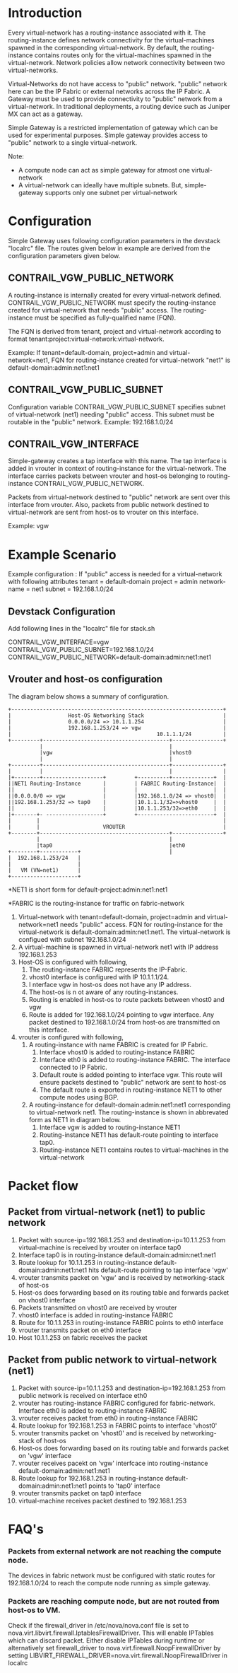 # Introduction

Every virtual-network has a routing-instance associated with it. The routing-instance defines network connectivity for the virtual-machines spawned in the corresponding virtual-network. By default, the routing-instance contains routes only for the virtual-machines spawned in the virtual-network. Network policies allow network connectivity between two virtual-networks. 
 
Virtual-Networks do not have access to "public" network. "public" network here can be the IP Fabric or external networks across the IP Fabric. A Gateway must be used to provide connectivity to "public" network from a virtual-network. In traditional deployments, a routing device such as Juniper MX can act as a gateway.
 
Simple Gateway is a restricted implementation of gateway which can be used for experimental purposes. Simple gateway provides access to "public" network to a single virtual-network.
 
Note:
* A compute node can act as simple gateway for atmost one virtual-network
* A virtual-network can ideally have multiple subnets. But, simple-gateway supports only one subnet per virtual-network

# Configuration

Simple Gateway uses following configuration parameters in the devstack "localrc" file. The routes given below in example are derived from the configuration parameters given below.
 
## CONTRAIL_VGW_PUBLIC_NETWORK
A routing-instance is internally created for every virtual-network defined. CONTRAIL_VGW_PUBLIC_NETWORK must specify the routing-instance created for virtual-network that needs "public" access. The routing-instance must be specified as fully-qualified name (FQN).
 
The FQN is derived from tenant, project and virtual-network according to format tenant:project:virtual-network:virtual-network.
 
Example: If tenant=default-domain, project=admin and virtual-network=net1, FQN for routing-instance created for virtual-network "net1" is default-domain:admin:net1:net1
 
## CONTRAIL_VGW_PUBLIC_SUBNET
Configuration variable CONTRAIL_VGW_PUBLIC_SUBNET specifies subnet of virtual-network (net1) needing "public" access. This subnet must be routable in the "public" network.
Example: 192.168.1.0/24
 
## CONTRAIL_VGW_INTERFACE
Simple-gateway creates a tap interface with this name. The tap interface is added in vrouter in context of routing-instance for the virtual-network. The interface carries packets between vrouter and host-os belonging to routing-instance CONTRAIL_VGW_PUBLIC_NETWORK.
 
Packets from virtual-network destined to "public" network are sent over this interface from vrouter. Also, packets from public network destined to virtual-network are sent from host-os to vrouter on this interface.
 
Example: vgw

# Example Scenario

Example configuration :
If "public" access is needed for a virtual-network with following attributes 
tenant = default-domain
project = admin
network-name = net1
subnet = 192.168.1.0/24
 
## Devstack Configuration

Add following lines in the "localrc" file for stack.sh
 
CONTRAIL_VGW_INTERFACE=vgw
CONTRAIL_VGW_PUBLIC_SUBNET=192.168.1.0/24
CONTRAIL_VGW_PUBLIC_NETWORK=default-domain:admin:net1:net1

## Vrouter and host-os configuration

The diagram below shows a summary of configuration.

    +-------------------------------------------------------------------+
    |                  Host-OS Networking Stack                         |
    |                  0.0.0.0/24 => 10.1.1.254                         |
    |                  192.168.1.253/24 => vgw                          |
    |                                              10.1.1.1/24          |
    +---------+----------------------------------------+----------------+
              |                                        |
              |vgw                                     |vhost0
              |                                        |
    +---------+----------------------------------------+----------------+
    |         |                                        |                |
    |+--------+-------------------+         +----------+-------------+  |
    ||NET1 Routing-Instance       |         | FABRIC Routing-Instance|  |
    ||                            |         |                        |  |
    ||0.0.0.0/0 => vgw            |         |192.168.1.0/24 => vhost0|  |
    ||192.168.1.253/32 => tap0    |         |10.1.1.1/32=>vhost0     |  |
    ||                            |         |10.1.1.253/32=>eth0     |  |
    |+-------+- ------------------+         +------------------------+  |
    |        |                                                          |
    |        |                    VROUTER                               |
    +--------+-----------------------------------------+----------------+
             |                                         |
             |tap0                                     |eth0
    +--------+------------+                            |
    |  192.168.1.253/24   |                             
    |                     |
    |   VM (VN=net1)      |
    +---------------------+
 
*NET1  is short form for default-project:admin:net1:net1

*FABRIC is the routing-instance for traffic on fabric-network

1. Virtual-network with tenant=default-domain, project=admin and virtual-network=net1 needs "public" access. FQN for routing-instance for the virtual-network is default-domain:admin:net1:net1. The virtual-network is configued with subnet 192.168.1.0/24
1. A virtual-machine is spawned in virtual-network net1 with IP address 192.168.1.253
1. Host-OS is configured with following,
   1. The routing-instance FABRIC represents the IP-Fabric.
   1. vhost0 interface is configured with IP 10.1.1.1/24. 
   1. I nterface vgw in host-os does not have any IP address.
   1. The host-os is n ot aware of any routing-instances.
   1. Routing is enabled in host-os to route packets between vhost0 and vgw
   1. Route is added for 192.168.1.0/24 pointing to vgw interface. Any packet destined to 192.168.1.0/24 from host-os are transmitted on this interface.
1. vrouter is configured with following,
   1. A routing-instance with name FABRIC is created for IP Fabric.
       1. Interface vhost0 is added to routing-instance FABRIC
       1. Interface eth0 is added to routing-instance FABRIC. The interface connected to IP Fabric.
       1. Default route is added pointing to interface vgw. This route will ensure packets destined to "public" network are sent to host-os
       1. The default route is exported in routing-instance NET1 to other compute nodes using BGP.
   1. A routing-instance for default-domain:admin:net1:net1 corresponding to virtual-network net1. The routing-instance is shown in abbrevated form as NET1 in diagram below.
      1. Interface vgw is added to routing-instance NET1
      1. Routing-instance NET1 has default-route pointing to interface tap0.
      1. Routing-instance NET1 contains routes to virtual-machines in the virtual-network

# Packet flow

## Packet from virtual-network (net1) to public network

1. Packet with source-ip=192.168.1.253 and destination-ip=10.1.1.253 from virtual-machine is received by vrouter on interface tap0
1. Interface tap0 is in routing-instance default-domain:admin:net1:net1
1. Route lookup for 10.1.1.253 in routing-instance default-domain:admin:net1:net1 hits default-route pointing to tap interface 'vgw'
1. vrouter transmits packet on 'vgw' and is received by networking-stack of host-os
1. Host-os does forwarding based on its routing table and forwards packet on vhost0 interface
1. Packets transmitted on vhost0 are received by vrouter
1. vhost0 interface is added in routing-instance FABRIC
1. Route for 10.1.1.253 in routing-instance FABRIC points to eth0 interface
1. vrouter transmits packet on eth0 interface
1. Host 10.1.1.253 on fabric receives the packet

## Packet from public network to virtual-network (net1)

1. Packet with source-ip=10.1.1.253 and destination-ip=192.168.1.253 from public network is received on interface eth0
1. vrouter has routing-instance FABRIC configured for fabric-network. Interface eth0 is added to routing-instance FABRIC
1. vrouter receives packet from eth0 in routing-instance FABRIC
1. Route lookup for 192.168.1.253 in FABRIC points to interface 'vhost0'
1. vrouter transmits packet on 'vhost0' and is received by networking-stack of host-os
1. Host-os does forwarding based on its routing table and forwards packet on 'vgw' interface
1. vrouter receives pacekt on 'vgw' interfcace into routing-instance default-domain:admin:net1:net1
1. Route lookup for 192.168.1.253 in routing-instance default-domain:admin:net1:net1 points to 'tap0' interface
1. vrouter transmits packet on tap0 interface
1. virtual-machine receives packet destined to 192.168.1.253

# FAQ's

### Packets from external network are not reaching the compute node.

The devices in fabric network must be configured with static routes for 192.168.1.0/24 to reach the compute node running as simple gateway.
 
### Packets are reaching compute node, but are not routed from host-os to VM.

Check if the firewall_driver in /etc/nova/nova.conf file is set to nova.virt.libvirt.firewall.IptablesFirewallDriver. This will enable IPTables which can discard packet. Either disable IPTables during runtime or alternatively set firewall_driver to nova.virt.firewall.NoopFirewallDriver by setting LIBVIRT_FIREWALL_DRIVER=nova.virt.firewall.NoopFirewallDriver in localrc
